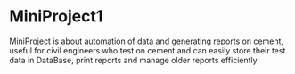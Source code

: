 # MiniProject1

MiniProject is about automation of data and generating reports on cement,
useful for civil engineers who test on cement and can easily store their test data in DataBase, print reports and manage older reports efficiently
